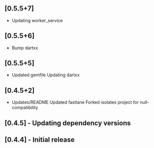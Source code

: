 ## [0.5.5+7]
 * Updating worker_service

## [0.5.5+6]
 * Bump dartxx

## [0.5.5+5]
 * Updated gemfile
Updating dartxx

## [0.4.5+2]
 * Updates/README
Updated fastlane
Forked isolates project for null-compatibility

## [0.4.5] - Updating dependency versions
## [0.4.4] - Initial release
